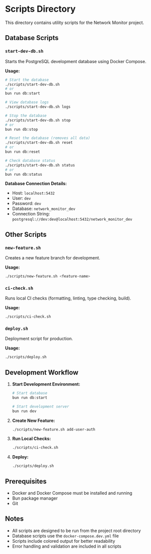 # Scripts Directory

This directory contains utility scripts for the Network Monitor project.

## Database Scripts

### `start-dev-db.sh`

Starts the PostgreSQL development database using Docker Compose.

**Usage:**

```bash
# Start the database
./scripts/start-dev-db.sh
# or
bun run db:start

# View database logs
./scripts/start-dev-db.sh logs

# Stop the database
./scripts/start-dev-db.sh stop
# or
bun run db:stop

# Reset the database (removes all data)
./scripts/start-dev-db.sh reset
# or
bun run db:reset

# Check database status
./scripts/start-dev-db.sh status
# or
bun run db:status
```

**Database Connection Details:**

- Host: `localhost:5432`
- User: `dev`
- Password: `dev`
- Database: `network_monitor_dev`
- Connection String: `postgresql://dev:dev@localhost:5432/network_monitor_dev`

## Other Scripts

### `new-feature.sh`

Creates a new feature branch for development.

**Usage:**

```bash
./scripts/new-feature.sh <feature-name>
```

### `ci-check.sh`

Runs local CI checks (formatting, linting, type checking, build).

**Usage:**

```bash
./scripts/ci-check.sh
```

### `deploy.sh`

Deployment script for production.

**Usage:**

```bash
./scripts/deploy.sh
```

## Development Workflow

1. **Start Development Environment:**

   ```bash
   # Start database
   bun run db:start
   
   # Start development server
   bun run dev
   ```

2. **Create New Feature:**

   ```bash
   ./scripts/new-feature.sh add-user-auth
   ```

3. **Run Local Checks:**

   ```bash
   ./scripts/ci-check.sh
   ```

4. **Deploy:**

   ```bash
   ./scripts/deploy.sh
   ```

## Prerequisites

- Docker and Docker Compose must be installed and running
- Bun package manager
- Git

## Notes

- All scripts are designed to be run from the project root directory
- Database scripts use the `docker-compose.dev.yml` file
- Scripts include colored output for better readability
- Error handling and validation are included in all scripts
